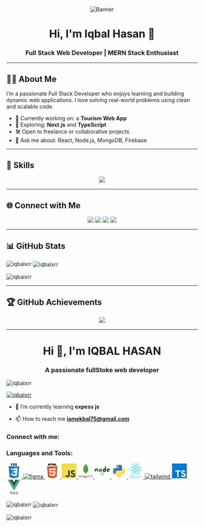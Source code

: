 <!-- Banner -->
<p align="center">
  <img src="https://your-banner-image-link.com/banner.png" alt="Banner" />
</p>

<!-- Name and Designation -->
<h1 align="center">Hi, I'm Iqbal Hasan 👋</h1>
<h3 align="center">Full Stack Web Developer | MERN Stack Enthusiast</h3>

---

## 🧑‍💻 About Me

I’m a passionate Full Stack Developer who enjoys learning and building dynamic web applications. I love solving real-world problems using clean and scalable code.

- 🔭 Currently working on: a **Tourism Web App**
- 🌱 Exploring: **Next.js** and **TypeScript**
- 🛠️ Open to freelance or collaborative projects
- 💬 Ask me about: React, Node.js, MongoDB, Firebase

---

## 🚀 Skills

<p align="center">
  <img src="https://skillicons.dev/icons?i=html,css,js,react,nodejs,express,mongodb,tailwind,bootstrap,git,github,vscode,firebase" />
</p>

---

## 🌐 Connect with Me

<p align="center">
  <a href="mailto:yourname@example.com"><img src="https://img.shields.io/badge/Email-D14836?style=for-the-badge&logo=gmail&logoColor=white" /></a>
  <a href="https://linkedin.com/in/yourprofile"><img src="https://img.shields.io/badge/LinkedIn-0A66C2?style=for-the-badge&logo=linkedin&logoColor=white" /></a>
  <a href="https://twitter.com/yourprofile"><img src="https://img.shields.io/badge/Twitter-1DA1F2?style=for-the-badge&logo=twitter&logoColor=white" /></a>
  <a href="https://yourportfolio.com"><img src="https://img.shields.io/badge/Portfolio-12100E?style=for-the-badge&logo=github&logoColor=white" /></a>
</p>

---

## 📊 GitHub Stats

<p align="center">
 <p><img align="left" src="https://github-readme-stats.vercel.app/api/top-langs?username=iqbalxrr&show_icons=true&locale=en&layout=compact" alt="iqbalxrr" /></p>

<p>&nbsp;<img align="center" src="https://github-readme-stats.vercel.app/api?username=iqbalxrr&show_icons=true&locale=en" alt="iqbalxrr" /></p>

<p><img align="center" src="https://github-readme-streak-stats.herokuapp.com/?user=iqbalxrr&" alt="iqbalxrr" /></p>
</p>

---
## 🏆 GitHub Achievements

<p align="center">
  <img src="https://github-profile-trophy.vercel.app/?username=iqbalxrr&theme=algolia&margin-w=10&row=2&column=4" />
</p>

---


<h1 align="center">Hi 👋, I'm IQBAL HASAN</h1>
<h3 align="center">A passionate fullStoke web developer</h3>

<p align="left"> <img src="https://komarev.com/ghpvc/?username=iqbalxrr&label=Profile%20views&color=0e75b6&style=flat" alt="iqbalxrr" /> </p>

<p align="left"> <a href="https://github.com/ryo-ma/github-profile-trophy"><img src="https://github-profile-trophy.vercel.app/?username=iqbalxrr" alt="iqbalxrr" /></a> </p>

- 🌱 I’m currently learning **expess js**

- 📫 How to reach me **iamekbal75@gmail.com**

<h3 align="left">Connect with me:</h3>
<p align="left">
</p>

<h3 align="left">Languages and Tools:</h3>
<p align="left"> <a href="https://www.w3schools.com/css/" target="_blank" rel="noreferrer"> <img src="https://raw.githubusercontent.com/devicons/devicon/master/icons/css3/css3-original-wordmark.svg" alt="css3" width="40" height="40"/> </a> <a href="https://www.figma.com/" target="_blank" rel="noreferrer"> <img src="https://www.vectorlogo.zone/logos/figma/figma-icon.svg" alt="figma" width="40" height="40"/> </a> <a href="https://www.w3.org/html/" target="_blank" rel="noreferrer"> <img src="https://raw.githubusercontent.com/devicons/devicon/master/icons/html5/html5-original-wordmark.svg" alt="html5" width="40" height="40"/> </a> <a href="https://developer.mozilla.org/en-US/docs/Web/JavaScript" target="_blank" rel="noreferrer"> <img src="https://raw.githubusercontent.com/devicons/devicon/master/icons/javascript/javascript-original.svg" alt="javascript" width="40" height="40"/> </a> <a href="https://www.mongodb.com/" target="_blank" rel="noreferrer"> <img src="https://raw.githubusercontent.com/devicons/devicon/master/icons/mongodb/mongodb-original-wordmark.svg" alt="mongodb" width="40" height="40"/> </a> <a href="https://nodejs.org" target="_blank" rel="noreferrer"> <img src="https://raw.githubusercontent.com/devicons/devicon/master/icons/nodejs/nodejs-original-wordmark.svg" alt="nodejs" width="40" height="40"/> </a> <a href="https://www.python.org" target="_blank" rel="noreferrer"> <img src="https://raw.githubusercontent.com/devicons/devicon/master/icons/python/python-original.svg" alt="python" width="40" height="40"/> </a> <a href="https://reactjs.org/" target="_blank" rel="noreferrer"> <img src="https://raw.githubusercontent.com/devicons/devicon/master/icons/react/react-original-wordmark.svg" alt="react" width="40" height="40"/> </a> <a href="https://tailwindcss.com/" target="_blank" rel="noreferrer"> <img src="https://www.vectorlogo.zone/logos/tailwindcss/tailwindcss-icon.svg" alt="tailwind" width="40" height="40"/> </a> <a href="https://www.typescriptlang.org/" target="_blank" rel="noreferrer"> <img src="https://raw.githubusercontent.com/devicons/devicon/master/icons/typescript/typescript-original.svg" alt="typescript" width="40" height="40"/> </a> <a href="https://vuejs.org/" target="_blank" rel="noreferrer"> <img src="https://raw.githubusercontent.com/devicons/devicon/master/icons/vuejs/vuejs-original-wordmark.svg" alt="vuejs" width="40" height="40"/> </a> </p>

<p><img align="left" src="https://github-readme-stats.vercel.app/api/top-langs?username=iqbalxrr&show_icons=true&locale=en&layout=compact" alt="iqbalxrr" /></p>

<p>&nbsp;<img align="center" src="https://github-readme-stats.vercel.app/api?username=iqbalxrr&show_icons=true&locale=en" alt="iqbalxrr" /></p>

<p><img align="center" src="https://github-readme-streak-stats.herokuapp.com/?user=iqbalxrr&" alt="iqbalxrr" /></p>
